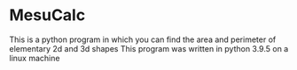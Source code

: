 # MesuCalc
This is a python program in which you can find the area and perimeter of elementary 2d and 3d shapes
This program was written in python 3.9.5 on a linux machine
